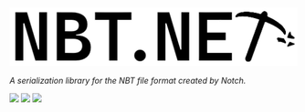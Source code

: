 ![NBT.NET](logo.png)

*A serialization library for the NBT file format created by Notch.*

![](https://img.shields.io/travis/com/c272/nbt.net)
![](https://img.shields.io/github/issues/c272/nbt.net)
![](https://img.shields.io/github/license/c272/nbt.net)

